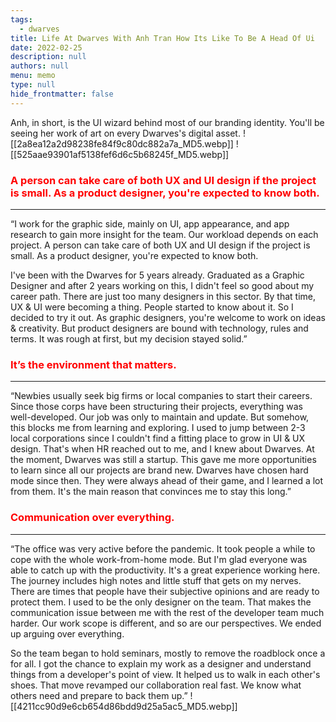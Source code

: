 ```yaml
---
tags: 
  - dwarves
title: Life At Dwarves With Anh Tran How Its Like To Be A Head Of Ui
date: 2022-02-25
description: null
authors: null
menu: memo
type: null
hide_frontmatter: false
---
```


Anh, in short, is the UI wizard behind most of our branding identity. You'll be seeing her work of art on every Dwarves's digital asset.
![[2a8ea12a2d98238fe84f9c80dc882a7a_MD5.webp]]
![[525aae93901af5138fef6d6c5b68245f_MD5.webp]]

### <span style='color:red'>A person can take care of both UX and UI design if the project is small. As a product designer, you're expected to know both.</span>
---

“I work for the graphic side, mainly on UI, app appearance, and app research to gain more insight for the team. Our workload depends on each project. A person can take care of both UX and UI design if the project is small. As a product designer, you're expected to know both.

I've been with the Dwarves for 5 years already. Graduated as a Graphic Designer and after 2 years working on this, I didn't feel so good about my career path. There are just too many designers in this sector. By that time, UX & UI were becoming a thing. People started to know about it. So I decided to try it out. As graphic designers, you're welcome to work on ideas & creativity. But product designers are bound with technology, rules and terms. It was rough at first, but my decision stayed solid.”

### <span style='color:red'>It’s the environment that matters.</span>
---

“Newbies usually seek big firms or local companies to start their careers. Since those corps have been structuring their projects, everything was well-developed. Our job was only to maintain and update. But somehow, this blocks me from learning and exploring. I used to jump between 2-3 local corporations since I couldn't find a fitting place to grow in UI & UX design. That's when HR reached out to me, and I knew about Dwarves.
At the moment, Dwarves was still a startup. This gave me more opportunities to learn since all our projects are brand new. Dwarves have chosen hard mode since then. They were always ahead of their game, and I learned a lot from them. It's the main reason that convinces me to stay this long.”

### <span style='color:red'>Communication over everything.</span>
---

“The office was very active before the pandemic. It took people a while to cope with the whole work-from-home mode. But I'm glad everyone was able to catch up with the productivity.
It's a great experience working here. The journey includes high notes and little stuff that gets on my nerves. 
There are times that people have their subjective opinions and are ready to protect them. I used to be the only designer on the team. That makes the communication issue between me with the rest of the developer team much harder. Our work scope is different, and so are our perspectives. We ended up arguing over everything. 

So the team began to hold seminars, mostly to remove the roadblock once a for all. I got the chance to explain my work as a designer and understand things from a developer's point of view. It helped us to walk in each other's shoes. That move revamped our collaboration real fast. We know what others need and prepare to back them up.”
![[4211cc90d9e6cb654d86bdd9d25a5ac5_MD5.webp]]
